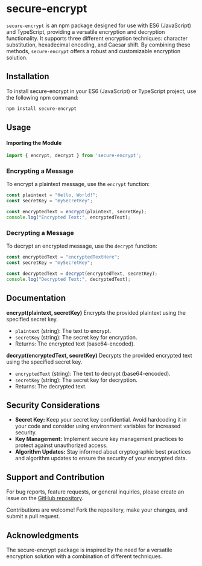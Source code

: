 # secure-encrypt

`secure-encrypt` is an npm package designed for use with ES6 (JavaScript) and TypeScript, providing a versatile encryption and decryption functionality. It supports three different encryption techniques: character substitution, hexadecimal encoding, and Caesar shift. By combining these methods, `secure-encrypt` offers a robust and customizable encryption solution.

## Installation
To install secure-encrypt in your ES6 (JavaScript) or TypeScript project, use the following npm command:

```bash
npm install secure-encrypt
```

## Usage
#### Importing the Module

```javascript
import { encrypt, decrypt } from 'secure-encrypt';
```

### Encrypting a Message
To encrypt a plaintext message, use the `encrypt` function:
```javascript
const plaintext = "Hello, World!";
const secretKey = "mySecretKey";

const encryptedText = encrypt(plaintext, secretKey);
console.log("Encrypted Text:", encryptedText);
```

### Decrypting a Message
To decrypt an encrypted message, use the `decrypt` function:
```javascript
const encryptedText = "encryptedTextHere";
const secretKey = "mySecretKey";

const decryptedText = decrypt(encryptedText, secretKey);
console.log("Decrypted Text:", decryptedText);

```

## Documentation
**encrypt(plaintext, secretKey)**
Encrypts the provided plaintext using the specified secret key.

- `plaintext` (string): The text to encrypt.
- `secretKey` (string): The secret key for encryption.
- Returns: The encrypted text (base64-encoded).

**decrypt(encryptedText, secretKey)**
Decrypts the provided encrypted text using the specified secret key.

- `encryptedText` (string): The text to decrypt (base64-encoded).
- `secretKey` (string): The secret key for decryption.
- Returns: The decrypted text.



## Security Considerations
- **Secret Key:** Keep your secret key confidential. Avoid hardcoding it in your code and consider using environment variables for increased security.
- **Key Management:** Implement secure key management practices to protect against unauthorized access.
- **Algorithm Updates:** Stay informed about cryptographic best practices and algorithm updates to ensure the security of your encrypted data.

## Support and Contribution
For bug reports, feature requests, or general inquiries, please create an issue on the [GitHub repository](https://github.com/fahimahammed/secure-encrypt).

Contributions are welcome! Fork the repository, make your changes, and submit a pull request.


## Acknowledgments
The secure-encrypt package is inspired by the need for a versatile encryption solution with a combination of different techniques.